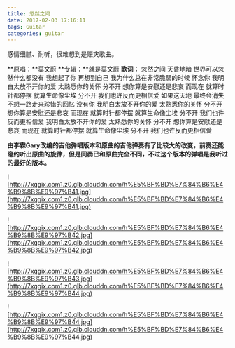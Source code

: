```yaml
---
title: 忽然之间
date: 2017-02-03 17:16:11
tags: Guitar
categories: guitar
---
```

感情细腻、耐听，很难想到是赈灾歌曲。
<!-- more -->
**原唱：**莫文蔚
**专辑：**就是莫文蔚
**歌词：**
忽然之间 天昏地暗
世界可以忽然什么都没有
我想起了你 再想到自己
我为什么总在非常脆弱的时候 怀念你
我明白太放不开你的爱 太熟悉你的关怀
分不开 想你算是安慰还是悲哀
而现在 就算时针都停摆 就算生命像尘埃
分不开 我们也许反而更相信爱
如果这天地 最终会消失
不想一路走来珍惜的回忆 没有你
我明白太放不开你的爱 太熟悉你的关怀
分不开 想你算是安慰还是悲哀
而现在 就算时针都停摆 就算生命像尘埃
分不开 我们也许反而更相信爱
我明白太放不开你的爱 太熟悉你的关怀
分不开 想你算是安慰还是悲哀
而现在 就算时针都停摆 就算生命像尘埃
分不开 我们也许反而更相信爱


**由李霖Gary改编的吉他弹唱版本和原曲的吉他弹奏有了比较大的改变，前奏还能隐约听出原曲的旋律，但是间奏已和原曲完全不同，不过这个版本的弹唱是我听过的最好的版本。**

![http://7xqgix.com1.z0.glb.clouddn.com/h%E5%BF%BD%E7%84%B6%E4%B9%8B%E9%97%B41.jpg](http://7xqgix.com1.z0.glb.clouddn.com/h%E5%BF%BD%E7%84%B6%E4%B9%8B%E9%97%B41.jpg)

![http://7xqgix.com1.z0.glb.clouddn.com/h%E5%BF%BD%E7%84%B6%E4%B9%8B%E9%97%B42.jpg](http://7xqgix.com1.z0.glb.clouddn.com/h%E5%BF%BD%E7%84%B6%E4%B9%8B%E9%97%B42.jpg)

![http://7xqgix.com1.z0.glb.clouddn.com/h%E5%BF%BD%E7%84%B6%E4%B9%8B%E9%97%B43.jpg](http://7xqgix.com1.z0.glb.clouddn.com/h%E5%BF%BD%E7%84%B6%E4%B9%8B%E9%97%B44.jpg)

![http://7xqgix.com1.z0.glb.clouddn.com/h%E5%BF%BD%E7%84%B6%E4%B9%8B%E9%97%B44.jpg](http://7xqgix.com1.z0.glb.clouddn.com/h%E5%BF%BD%E7%84%B6%E4%B9%8B%E9%97%B44.jpg)
